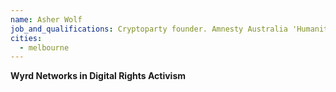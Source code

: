 ```yaml
---
name: Asher Wolf
job_and_qualifications: Cryptoparty founder. Amnesty Australia 'Humanitarian Media Award' recipient 2014
cities:
  - melbourne
---
```


**Wyrd Networks in Digital Rights Activism**
